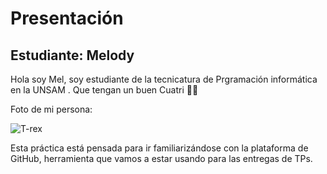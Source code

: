# Presentación
## Estudiante: Melody

Hola soy Mel, soy estudiante de la tecnicatura de Prgramación informática en la UNSAM .
Que tengan un buen Cuatri ✌🏻

Foto de mi persona:

![T-rex](https://github.com/algo1unsam/presentaciontp0-MelOviedo/assets/142355810/f00a0493-8156-4c4c-bc91-c9b7783c7d87)

Esta práctica está pensada para ir familiarizándose con la plataforma de GitHub, herramienta que vamos a estar usando para las entregas de TPs.

